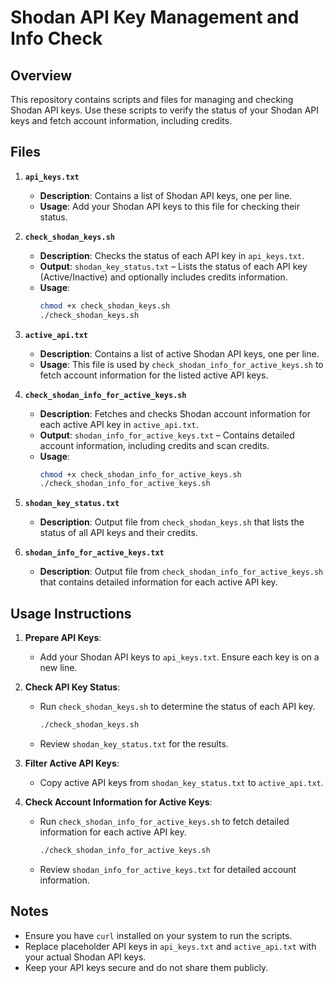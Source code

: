 # Shodan API Key Management and Info Check

## Overview
This repository contains scripts and files for managing and checking Shodan API keys. Use these scripts to verify the status of your Shodan API keys and fetch account information, including credits.

## Files

1. **`api_keys.txt`**
   - **Description**: Contains a list of Shodan API keys, one per line.
   - **Usage**: Add your Shodan API keys to this file for checking their status.

2. **`check_shodan_keys.sh`**
   - **Description**: Checks the status of each API key in `api_keys.txt`.
   - **Output**: `shodan_key_status.txt` – Lists the status of each API key (Active/Inactive) and optionally includes credits information.
   - **Usage**:
     ```bash
     chmod +x check_shodan_keys.sh
     ./check_shodan_keys.sh
     ```

3. **`active_api.txt`**
   - **Description**: Contains a list of active Shodan API keys, one per line.
   - **Usage**: This file is used by `check_shodan_info_for_active_keys.sh` to fetch account information for the listed active API keys.

4. **`check_shodan_info_for_active_keys.sh`**
   - **Description**: Fetches and checks Shodan account information for each active API key in `active_api.txt`.
   - **Output**: `shodan_info_for_active_keys.txt` – Contains detailed account information, including credits and scan credits.
   - **Usage**:
     ```bash
     chmod +x check_shodan_info_for_active_keys.sh
     ./check_shodan_info_for_active_keys.sh
     ```

5. **`shodan_key_status.txt`**
   - **Description**: Output file from `check_shodan_keys.sh` that lists the status of all API keys and their credits.

6. **`shodan_info_for_active_keys.txt`**
   - **Description**: Output file from `check_shodan_info_for_active_keys.sh` that contains detailed information for each active API key.

## Usage Instructions

1. **Prepare API Keys**:
   - Add your Shodan API keys to `api_keys.txt`. Ensure each key is on a new line.

2. **Check API Key Status**:
   - Run `check_shodan_keys.sh` to determine the status of each API key.
     ```bash
     ./check_shodan_keys.sh
     ```
   - Review `shodan_key_status.txt` for the results.

3. **Filter Active API Keys**:
   - Copy active API keys from `shodan_key_status.txt` to `active_api.txt`.

4. **Check Account Information for Active Keys**:
   - Run `check_shodan_info_for_active_keys.sh` to fetch detailed information for each active API key.
     ```bash
     ./check_shodan_info_for_active_keys.sh
     ```
   - Review `shodan_info_for_active_keys.txt` for detailed account information.

## Notes

- Ensure you have `curl` installed on your system to run the scripts.
- Replace placeholder API keys in `api_keys.txt` and `active_api.txt` with your actual Shodan API keys.
- Keep your API keys secure and do not share them publicly.

